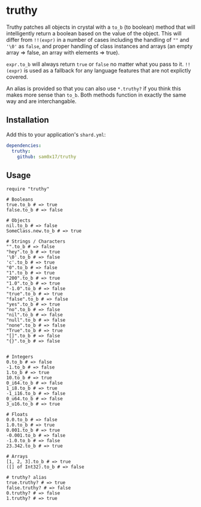 # truthy

Truthy patches all objects in crystal with a `to_b` (to boolean) method that will intelligently return
a boolean based on the value of the object. This will differ from `!!(expr)` in a number of cases
including the handling of `""` and `'\0'` as `false`, and proper handling of class instances and arrays (an empty array => false, an array with elements => true).

`expr.to_b` will always return `true` or `false` no matter what you pass to it. `!!(expr)` is used
as a fallback for any language features that are not explictly covered.

An alias is provided so that you can also use `*.truthy?` if you think this makes more sense than
`to_b`. Both methods function in exactly the same way and are interchangable.

## Installation

Add this to your application's `shard.yml`:

```yaml
dependencies:
  truthy:
    github: sam0x17/truthy
```

## Usage

```crystal
require "truthy"

# Booleans
true.to_b # => true
false.to_b # => false

# Objects
nil.to_b # => false
SomeClass.new.to_b # => true

# Strings / Characters
"".to_b # => false
"hey".to_b # => true
'\0'.to_b # => false
'c'.to_b # => true
"0".to_b # => false
"1".to_b # => true
"200".to_b # => true
"1.0".to_b # => true
"-1.0".to_b # => false
"true".to_b # => true
"false".to_b # => false
"yes".to_b # => true
"no".to_b # => false
"nil".to_b # => false
"null".to_b # => false
"none".to_b # => false
"True".to_b # => true
"[]".to_b # => false
"{}".to_b # => false


# Integers
0.to_b # => false
-1.to_b # => false
1.to_b # => true
10.to_b # => true
0_i64.to_b # => false
1_i8.to_b # => true
-1_i16.to_b # => false
0_u64.to_b # => false
3_u16.to_b # => true

# Floats
0.0.to_b # => false
1.0.to_b # => true
0.001.to_b # => true
-0.001.to_b # => false
-1.0.to_b # => false
23.342.to_b # => true

# Arrays
[1, 2, 3].to_b # => true
([] of Int32).to_b # => false

# truthy? alias
true.truthy? # => true
false.truthy? # => false
0.truthy? # => false
1.truthy? # => true
```
